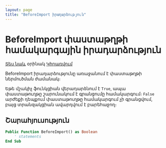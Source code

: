 ```yaml
---
layout: page
title: "BeforeImport իրադարձություն"
---
```


# BeforeImport փաստաթղթի համակարգային իրադարձություն

[Տես նաև](../scriptstproced.md) օրինակ [Կիրառվում](../Defs/doc.md)

BeforeImport իրադարձությունը առաջանում է փաստաթղթի ներմուծման ժամանակ։ 

Եթե մշակիչ ֆունկցիան վերադարձնում է `True`, ապա փաստաթուղթը շարունակում է գրանցումը համակարգում։ `False` արժեքի դեպքում փաստաթուղթը համակարգում չի գրանցվում, բայց տրանզակցիան ավարդվում է բարեհաջող։

## Շարահյուսություն

``` vb
Public Function BeforeImport() as Boolean
    ' statements
End Sub
```
